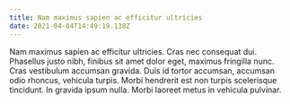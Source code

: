 ```yaml
---
title: Nam maximus sapien ac efficitur ultricies
date: 2021-04-04T14:49:19.138Z
---
```

<!--StartFragment-->

Nam maximus sapien ac efficitur ultricies. Cras nec consequat dui. Phasellus justo nibh, finibus sit amet dolor eget, maximus fringilla nunc. Cras vestibulum accumsan gravida. Duis id tortor accumsan, accumsan odio rhoncus, vehicula turpis. Morbi hendrerit est non turpis scelerisque tincidunt. In gravida ipsum nulla. Morbi laoreet metus in vehicula pulvinar.

<!--EndFragment-->